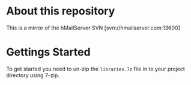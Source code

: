 # About this repository

This is a mirror of the hMailServer SVN [svn://hmailserver.com:13600]

# Gettings Started

To get started you need to un-zip the `libraries.7z` file in to your project directory using 7-zip.